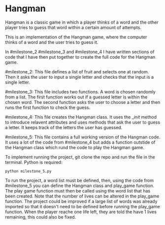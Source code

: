 # Hangman
Hangman is a classic game in which a player thinks of a word and the other player tries to guess that word within a certain amount of attempts.

This is an implementation of the Hangman game, where the computer thinks of a word and the user tries to guess it. 

In #milestone_2 #milestone_3 and #milestone_4 I have written sections of code that I have then put together to create the full code for the Hangman game.

#milestone_2: This file defines a list of fruit and selects one at random.
Then it asks the user to input a single letter and checks that the input is a single letter.

#milestone_3: This file includes two functions. A word is chosen randomly from a list. The first function works out if a guessed letter is within the chosen word. The second function asks the user to choose a letter and then runs the first function to check the guess.

#milestone_4: This file creates the Hangman class. It uses the __init_ method to introduce relavent attributes and uses methods that ask the user to guess a letter. It keeps track of the letters the user has guessed.

#milestone_5: This file contains a full working version of the Hangman code. It uses a lot of the code from #milestone_4 but adds a function outstide of the Hangman class which rund the code to play the Hangman game.


To implement running the project, git clone the repo and run the file in the terminal. Python is required:

```
python milestone_5.py
```

To run the project, a word list must be defined, then, using the code from #milestone_5 you can define the Hangman class and play_game function. The play game function must then be called using the word list that has been created. Note that the number of lives can be altered in the play_game function.
The project could be improved if a large list of words was already imported so that it doesn't need to be defined before running the play_game function. When the player reache one life left, they are told the have 1 lives remaining, this could also be fixed.